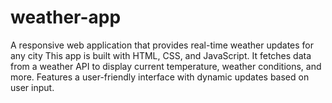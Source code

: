 # weather-app
A responsive web application that provides real-time weather updates for any city
This app is built with HTML, CSS, and JavaScript. It fetches data from a weather API to display current temperature, weather conditions, and more. Features a user-friendly interface with dynamic updates based on user input.
